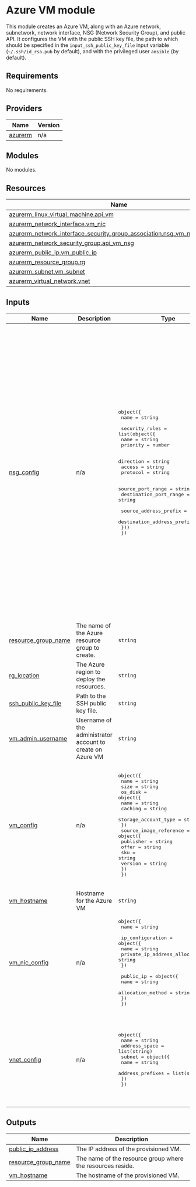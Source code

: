 # Azure VM module

This module creates an Azure VM, along with an Azure network, subnetwork, network interface, NSG (Network Security Group), and public API. It configures the VM with the public SSH key file, the path to which should be specified in the `input_ssh_public_key_file` input variable (`~/.ssh/id_rsa.pub` by default), and with the privileged user `ansible` (by default).

## Requirements

No requirements.

## Providers

| Name | Version |
|------|---------|
| <a name="provider_azurerm"></a> [azurerm](#provider\_azurerm) | n/a |

## Modules

No modules.

## Resources

| Name | Type |
|------|------|
| [azurerm_linux_virtual_machine.api_vm](https://registry.terraform.io/providers/hashicorp/azurerm/latest/docs/resources/linux_virtual_machine) | resource |
| [azurerm_network_interface.vm_nic](https://registry.terraform.io/providers/hashicorp/azurerm/latest/docs/resources/network_interface) | resource |
| [azurerm_network_interface_security_group_association.nsg_vm_nic_association](https://registry.terraform.io/providers/hashicorp/azurerm/latest/docs/resources/network_interface_security_group_association) | resource |
| [azurerm_network_security_group.api_vm_nsg](https://registry.terraform.io/providers/hashicorp/azurerm/latest/docs/resources/network_security_group) | resource |
| [azurerm_public_ip.vm_public_ip](https://registry.terraform.io/providers/hashicorp/azurerm/latest/docs/resources/public_ip) | resource |
| [azurerm_resource_group.rg](https://registry.terraform.io/providers/hashicorp/azurerm/latest/docs/resources/resource_group) | resource |
| [azurerm_subnet.vm_subnet](https://registry.terraform.io/providers/hashicorp/azurerm/latest/docs/resources/subnet) | resource |
| [azurerm_virtual_network.vnet](https://registry.terraform.io/providers/hashicorp/azurerm/latest/docs/resources/virtual_network) | resource |

## Inputs

| Name | Description | Type | Default | Required |
|------|-------------|------|---------|:--------:|
| <a name="input_nsg_config"></a> [nsg\_config](#input\_nsg\_config) | n/a | <pre>object({<br/>    name = string<br/><br/>    security_rules = list(object({<br/>      name     = string<br/>      priority = number<br/><br/>      direction = string<br/>      access    = string<br/>      protocol  = string<br/><br/>      source_port_range      = string<br/>      destination_port_range = string<br/><br/>      source_address_prefix      = string<br/>      destination_address_prefix = string<br/>    }))<br/>  })</pre> | <pre>{<br/>  "name": "api_vm_nsg",<br/>  "security_rules": [<br/>    {<br/>      "access": "Allow",<br/>      "destination_address_prefix": "*",<br/>      "destination_port_range": "22",<br/>      "direction": "Inbound",<br/>      "name": "allow-SSH",<br/>      "priority": 100,<br/>      "protocol": "Tcp",<br/>      "source_address_prefix": "*",<br/>      "source_port_range": "*"<br/>    },<br/>    {<br/>      "access": "Allow",<br/>      "destination_address_prefix": "*",<br/>      "destination_port_range": "80",<br/>      "direction": "Inbound",<br/>      "name": "allow-HTTP-API",<br/>      "priority": 200,<br/>      "protocol": "Tcp",<br/>      "source_address_prefix": "*",<br/>      "source_port_range": "*"<br/>    },<br/>    {<br/>      "access": "Deny",<br/>      "destination_address_prefix": "*",<br/>      "destination_port_range": "22",<br/>      "direction": "Inbound",<br/>      "name": "deny-all-inbound",<br/>      "priority": 300,<br/>      "protocol": "*",<br/>      "source_address_prefix": "*",<br/>      "source_port_range": "*"<br/>    }<br/>  ]<br/>}</pre> | no |
| <a name="input_resource_group_name"></a> [resource\_group\_name](#input\_resource\_group\_name) | The name of the Azure resource group to create. | `string` | `"rg-signatures-app"` | no |
| <a name="input_rg_location"></a> [rg\_location](#input\_rg\_location) | The Azure region to deploy the resources. | `string` | `"East Asia"` | no |
| <a name="input_ssh_public_key_file"></a> [ssh\_public\_key\_file](#input\_ssh\_public\_key\_file) | Path to the SSH public key file. | `string` | `"~/.ssh/id_rsa.pub"` | no |
| <a name="input_vm_admin_username"></a> [vm\_admin\_username](#input\_vm\_admin\_username) | Username of the administrator account to create on Azure VM | `string` | `"ansible"` | no |
| <a name="input_vm_config"></a> [vm\_config](#input\_vm\_config) | n/a | <pre>object({<br/>    name = string<br/>    size = string<br/>    os_disk = object({<br/>      name                 = string<br/>      caching              = string<br/>      storage_account_type = string<br/>    })<br/>    source_image_reference = object({<br/>      publisher = string<br/>      offer     = string<br/>      sku       = string<br/>      version   = string<br/>    })<br/>  })</pre> | <pre>{<br/>  "name": "api_vm",<br/>  "os_disk": {<br/>    "caching": "ReadWrite",<br/>    "name": "api_vm_os_disk",<br/>    "storage_account_type": "Standard_LRS"<br/>  },<br/>  "size": "Standard_B2ts_v2",<br/>  "source_image_reference": {<br/>    "offer": "0001-com-ubuntu-server-jammy",<br/>    "publisher": "Canonical",<br/>    "sku": "22_04-lts-gen2",<br/>    "version": "latest"<br/>  }<br/>}</pre> | no |
| <a name="input_vm_hostname"></a> [vm\_hostname](#input\_vm\_hostname) | Hostname for the Azure VM | `string` | `"grox_hostname"` | no |
| <a name="input_vm_nic_config"></a> [vm\_nic\_config](#input\_vm\_nic\_config) | n/a | <pre>object({<br/>    name = string<br/><br/>    ip_configuration = object({<br/>      name                          = string<br/>      private_ip_address_allocation = string<br/>    })<br/><br/>    public_ip = object({<br/>      name              = string<br/>      allocation_method = string<br/>    })<br/>  })</pre> | <pre>{<br/>  "ip_configuration": {<br/>    "name": "api_vm_nic_configuration",<br/>    "private_ip_address_allocation": "Dynamic"<br/>  },<br/>  "name": "api_vm_nic",<br/>  "public_ip": {<br/>    "allocation_method": "Dynamic",<br/>    "name": "api_vm_public_ip"<br/>  }<br/>}</pre> | no |
| <a name="input_vnet_config"></a> [vnet\_config](#input\_vnet\_config) | n/a | <pre>object({<br/>    name          = string<br/>    address_space = list(string)<br/>    subnet = object({<br/>      name             = string<br/>      address_prefixes = list(string)<br/>    })<br/>  })</pre> | <pre>{<br/>  "address_space": [<br/>    "10.0.0.0/16"<br/>  ],<br/>  "name": "api_vm_vnet",<br/>  "subnet": {<br/>    "address_prefixes": [<br/>      "10.0.1.0/24"<br/>    ],<br/>    "name": "api_vm_subnet"<br/>  }<br/>}</pre> | no |

## Outputs

| Name | Description |
|------|-------------|
| <a name="output_public_ip_address"></a> [public\_ip\_address](#output\_public\_ip\_address) | The IP address of the provisioned VM. |
| <a name="output_resource_group_name"></a> [resource\_group\_name](#output\_resource\_group\_name) | The name of the resource group where the resources reside. |
| <a name="output_vm_hostname"></a> [vm\_hostname](#output\_vm\_hostname) | The hostname of the provisioned VM. |
